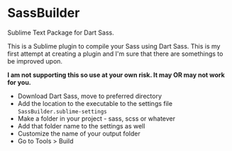 # SassBuilder
Sublime Text Package for Dart Sass. 

This is a Sublime plugin to compile your Sass using Dart Sass. This is my first attempt at creating a plugin and I'm sure that there are somethings to be improved upon. 

**I am not supporting this so use at your own risk. It may OR may not work for you.**

- Download Dart Sass, move to preferred directory
- Add the location to the executable to the settings file `SassBuilder.sublime-settings`
- Make a folder in your project - sass, scss or whatever
- Add that folder name to the settings as well
- Customize the name of your output folder
- Go to Tools > Build
